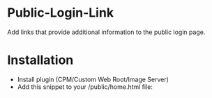 # Public-Login-Link
Add links that provide additional information to the public login page.

# Installation
*	Install plugin (CPM/Custom Web Root/Image Server)
*	Add this snippet to your /public/home.html file:
		<!-- Begin Public-Login-Link custom content -->
	  		<script src="/scripts/insert-link.js"></script>
		<!-- End Public-Login-Link custom content -->